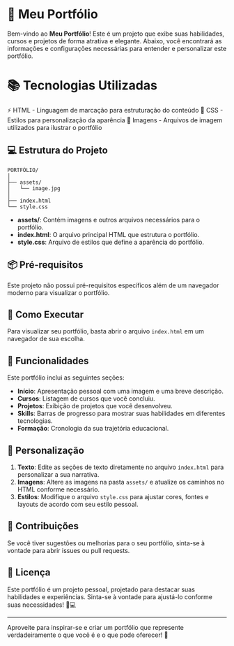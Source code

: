 # 🌟 Meu Portfólio

Bem-vindo ao **Meu Portfólio**! Este é um projeto que exibe suas habilidades, cursos e projetos de forma atrativa e elegante. Abaixo, você encontrará as informações e configurações necessárias para entender e personalizar este portfólio.

# 📚 Tecnologias Utilizadas
⚡ HTML - Linguagem de marcação para estruturação do conteúdo
🎨 CSS - Estilos para personalização da aparência
📸 Imagens - Arquivos de imagem utilizados para ilustrar o portfólio

## 💻 Estrutura do Projeto

```
PORTFÓLIO/
│
├── assets/
│   └── image.jpg
│
├── index.html
└── style.css
```

- **assets/**: Contém imagens e outros arquivos necessários para o portfólio.
- **index.html**: O arquivo principal HTML que estrutura o portfólio.
- **style.css**: Arquivo de estilos que define a aparência do portfólio.

## 📦 Pré-requisitos

Este projeto não possui pré-requisitos específicos além de um navegador moderno para visualizar o portfólio.

## 🚀 Como Executar

Para visualizar seu portfólio, basta abrir o arquivo `index.html` em um navegador de sua escolha.

## 📝 Funcionalidades

Este portfólio inclui as seguintes seções:

- **Início**: Apresentação pessoal com uma imagem e uma breve descrição.
- **Cursos**: Listagem de cursos que você concluiu.
- **Projetos**: Exibição de projetos que você desenvolveu.
- **Skills**: Barras de progresso para mostrar suas habilidades em diferentes tecnologias.
- **Formação**: Cronologia da sua trajetória educacional.

## 🎨 Personalização

1. **Texto**: Edite as seções de texto diretamente no arquivo `index.html` para personalizar a sua narrativa.
2. **Imagens**: Altere as imagens na pasta `assets/` e atualize os caminhos no HTML conforme necessário.
3. **Estilos**: Modifique o arquivo `style.css` para ajustar cores, fontes e layouts de acordo com seu estilo pessoal.

## 🤝 Contribuições

Se você tiver sugestões ou melhorias para o seu portfólio, sinta-se à vontade para abrir issues ou pull requests.

## 📄 Licença

Este portfólio é um projeto pessoal, projetado para destacar suas habilidades e experiências. Sinta-se à vontade para ajustá-lo conforme suas necessidades! 🎨💻

---

Aproveite para inspirar-se e criar um portfólio que represente verdadeiramente o que você é e o que pode oferecer! 🌟
